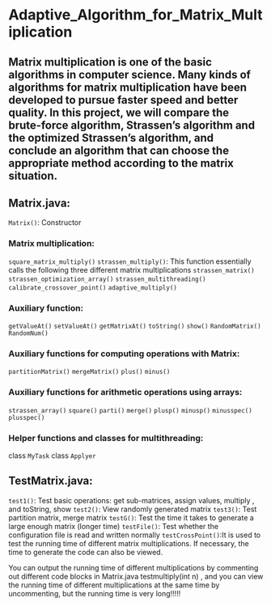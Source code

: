 # Adaptive_Algorithm_for_Matrix_Multiplication

Matrix multiplication is one of the basic algorithms in computer science. Many kinds of algorithms for matrix multiplication have been developed to pursue faster speed and better quality. In this project, we will compare the brute-force algorithm, Strassen’s algorithm and the optimized Strassen’s algorithm, and conclude an algorithm that can choose the appropriate method according to the matrix situation.
---

## Matrix.java:
`Matrix()`: Constructor
### Matrix multiplication:
`square_matrix_multiply()`
`strassen_multiply()`: This function essentially calls the following three different matrix multiplications
`strassen_matrix()`
`strassen_optimization_array()`
`strassen_multithreading()`
`calibrate_crossover_point()`
`adaptive_multiply()`
### Auxiliary function:
`getValueAt()`
`setValueAt()`
`getMatrixAt()`
`toString()`
`show()`
`RandomMatrix()`
`RandomNum()`
### Auxiliary functions for computing operations with Matrix:
`partitionMatrix()`
`mergeMatrix()`
`plus()`
`minus()`
### Auxiliary functions for arithmetic operations using arrays:
`strassen_array()`
`square()`
`parti()`
`merge()`
`plusp()`
`minusp()`
`minusspec()`
`plusspec()`
### Helper functions and classes for multithreading:
class `MyTask`
class `Applyer`

## TestMatrix.java:
`test1()`: Test basic operations: get sub-matrices, assign values, multiply , and toString, show
`test2()`: View randomly generated matrix
`test3()`: Test partition matrix, merge matrix
`testG()`: Test the time it takes to generate a large enough matrix (longer time)
`testFile()`: Test whether the configuration file is read and written normally
`testCrossPoint()`:It is used to test the running time of different matrix multiplications. If necessary, the time to generate the code can also be viewed.

You can output the running time of different multiplications by commenting out different code blocks in Matrix.java testmultiply(int n) , and you can view the running time of different multiplications at the same time by uncommenting, but the running time is very long!!!!!
